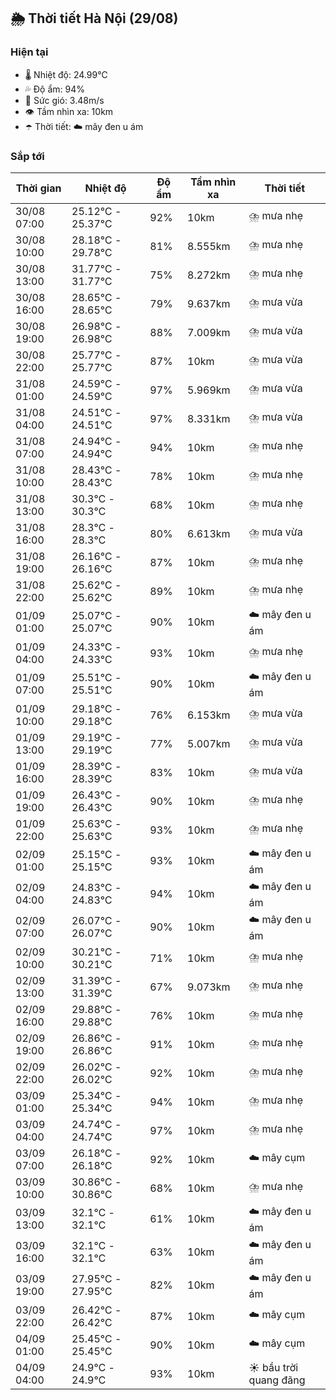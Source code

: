 ## 🌦️ Thời tiết Hà Nội (29/08)

### Hiện tại

- 🌡️ Nhiệt độ: 24.99℃
- 💦 Độ ẩm: 94%
- 💨 Sức gió: 3.48m/s
- 👁️ Tầm nhìn xa: 10km
- ☂️ Thời tiết: ☁️ mây đen u ám

### Sắp tới

| Thời gian | Nhiệt độ | Độ ẩm | Tầm nhìn xa | Thời tiết |
| --- | --- | --- | --- | --- |
| 30/08 07:00 | 25.12℃ - 25.37℃ | 92% | 10km | ⛈️ mưa nhẹ |
| 30/08 10:00 | 28.18℃ - 29.78℃ | 81% | 8.555km | ⛈️ mưa nhẹ |
| 30/08 13:00 | 31.77℃ - 31.77℃ | 75% | 8.272km | ⛈️ mưa nhẹ |
| 30/08 16:00 | 28.65℃ - 28.65℃ | 79% | 9.637km | ⛈️ mưa vừa |
| 30/08 19:00 | 26.98℃ - 26.98℃ | 88% | 7.009km | ⛈️ mưa vừa |
| 30/08 22:00 | 25.77℃ - 25.77℃ | 87% | 10km | ⛈️ mưa vừa |
| 31/08 01:00 | 24.59℃ - 24.59℃ | 97% | 5.969km | ⛈️ mưa vừa |
| 31/08 04:00 | 24.51℃ - 24.51℃ | 97% | 8.331km | ⛈️ mưa vừa |
| 31/08 07:00 | 24.94℃ - 24.94℃ | 94% | 10km | ⛈️ mưa nhẹ |
| 31/08 10:00 | 28.43℃ - 28.43℃ | 78% | 10km | ⛈️ mưa nhẹ |
| 31/08 13:00 | 30.3℃ - 30.3℃ | 68% | 10km | ⛈️ mưa nhẹ |
| 31/08 16:00 | 28.3℃ - 28.3℃ | 80% | 6.613km | ⛈️ mưa vừa |
| 31/08 19:00 | 26.16℃ - 26.16℃ | 87% | 10km | ⛈️ mưa nhẹ |
| 31/08 22:00 | 25.62℃ - 25.62℃ | 89% | 10km | ⛈️ mưa nhẹ |
| 01/09 01:00 | 25.07℃ - 25.07℃ | 90% | 10km | ☁️ mây đen u ám |
| 01/09 04:00 | 24.33℃ - 24.33℃ | 93% | 10km | ⛈️ mưa nhẹ |
| 01/09 07:00 | 25.51℃ - 25.51℃ | 90% | 10km | ☁️ mây đen u ám |
| 01/09 10:00 | 29.18℃ - 29.18℃ | 76% | 6.153km | ⛈️ mưa vừa |
| 01/09 13:00 | 29.19℃ - 29.19℃ | 77% | 5.007km | ⛈️ mưa vừa |
| 01/09 16:00 | 28.39℃ - 28.39℃ | 83% | 10km | ⛈️ mưa vừa |
| 01/09 19:00 | 26.43℃ - 26.43℃ | 90% | 10km | ⛈️ mưa nhẹ |
| 01/09 22:00 | 25.63℃ - 25.63℃ | 93% | 10km | ⛈️ mưa nhẹ |
| 02/09 01:00 | 25.15℃ - 25.15℃ | 93% | 10km | ☁️ mây đen u ám |
| 02/09 04:00 | 24.83℃ - 24.83℃ | 94% | 10km | ☁️ mây đen u ám |
| 02/09 07:00 | 26.07℃ - 26.07℃ | 90% | 10km | ☁️ mây đen u ám |
| 02/09 10:00 | 30.21℃ - 30.21℃ | 71% | 10km | ⛈️ mưa nhẹ |
| 02/09 13:00 | 31.39℃ - 31.39℃ | 67% | 9.073km | ⛈️ mưa nhẹ |
| 02/09 16:00 | 29.88℃ - 29.88℃ | 76% | 10km | ⛈️ mưa nhẹ |
| 02/09 19:00 | 26.86℃ - 26.86℃ | 91% | 10km | ⛈️ mưa nhẹ |
| 02/09 22:00 | 26.02℃ - 26.02℃ | 92% | 10km | ⛈️ mưa nhẹ |
| 03/09 01:00 | 25.34℃ - 25.34℃ | 94% | 10km | ⛈️ mưa nhẹ |
| 03/09 04:00 | 24.74℃ - 24.74℃ | 97% | 10km | ⛈️ mưa nhẹ |
| 03/09 07:00 | 26.18℃ - 26.18℃ | 92% | 10km | ☁️ mây cụm |
| 03/09 10:00 | 30.86℃ - 30.86℃ | 68% | 10km | ⛈️ mưa nhẹ |
| 03/09 13:00 | 32.1℃ - 32.1℃ | 61% | 10km | ☁️ mây đen u ám |
| 03/09 16:00 | 32.1℃ - 32.1℃ | 63% | 10km | ☁️ mây đen u ám |
| 03/09 19:00 | 27.95℃ - 27.95℃ | 82% | 10km | ☁️ mây đen u ám |
| 03/09 22:00 | 26.42℃ - 26.42℃ | 87% | 10km | ☁️ mây cụm |
| 04/09 01:00 | 25.45℃ - 25.45℃ | 90% | 10km | ☁️ mây cụm |
| 04/09 04:00 | 24.9℃ - 24.9℃ | 93% | 10km | ☀️ bầu trời quang đãng |

